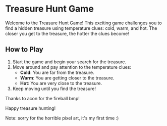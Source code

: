 # Treasure Hunt Game

Welcome to the Treasure Hunt Game! This exciting game challenges you to find a hidden treasure using temperature clues: cold, warm, and hot. The closer you get to the treasure, the hotter the clues become!

## How to Play

1. Start the game and begin your search for the treasure.
2. Move around and pay attention to the temperature clues:
   - **Cold**: You are far from the treasure.
   - **Warm**: You are getting closer to the treasure.
   - **Hot**: You are very close to the treasure.
3. Keep moving until you find the treasure!

Thanks to acon for the fireball bmp!

Happy treasure hunting!

Note: sorry for the horrible pixel art, it's my first time :)
